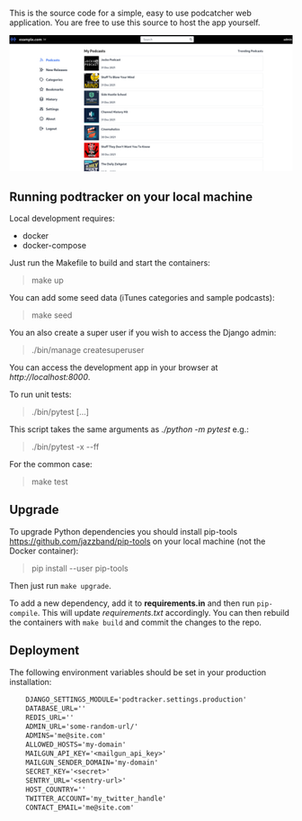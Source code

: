 This is the source code for a simple, easy to use podcatcher web application. You are free to use this source to host the app yourself.

![desktop](/screenshots/desktop.png?raw=True)

## Running podtracker on your local machine

Local development requires:

* docker
* docker-compose

Just run the Makefile to build and start the containers:

> make up

You can add some seed data (iTunes categories and sample podcasts):

> make seed

You an also create a super user if you wish to access the Django admin:

> ./bin/manage createsuperuser

You can access the development app in your browser at _http://localhost:8000_.

To run unit tests:

> ./bin/pytest [...]

This script takes the same arguments as _./python -m pytest_ e.g.:

> ./bin/pytest -x --ff

For the common case:

> make test

## Upgrade

To upgrade Python dependencies you should install pip-tools https://github.com/jazzband/pip-tools on your local machine (not the Docker container):

> pip install --user pip-tools

Then just run `make upgrade`.

To add a new dependency, add it to **requirements.in** and then run `pip-compile`. This will update *requirements.txt* accordingly. You can then rebuild the containers with `make build` and commit the changes to the repo.

## Deployment

The following environment variables should be set in your production installation:

```
    DJANGO_SETTINGS_MODULE='podtracker.settings.production'
    DATABASE_URL=''
    REDIS_URL=''
    ADMIN_URL='some-random-url/'
    ADMINS='me@site.com'
    ALLOWED_HOSTS='my-domain'
    MAILGUN_API_KEY='<mailgun_api_key>'
    MAILGUN_SENDER_DOMAIN='my-domain'
    SECRET_KEY='<secret>'
    SENTRY_URL='<sentry-url>'
    HOST_COUNTRY=''
    TWITTER_ACCOUNT='my_twitter_handle'
    CONTACT_EMAIL='me@site.com'
```
